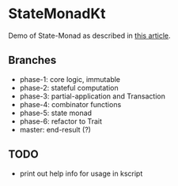 # StateMonadKt

Demo of State-Monad as described in [this article](http://rcardin.github.io/design/programming/fp/monad/2018/11/22/and-monads-for-all-state-monad.html).  

## Branches
* phase-1: core logic, immutable
* phase-2: stateful computation
* phase-3: partial-application and Transaction
* phase-4: combinator functions
* phase-5: state monad
* phase-6: refactor to Trait
* master: end-result (?)

## TODO
* print out help info for usage in kscript
